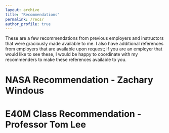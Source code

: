 ```yaml
---
layout: archive
title: "Recommendations"
permalink: /recs/
author_profile: true
---
```


These are a few recommendations from previous employers and instructors that were graciously made available to me. I also have additional references from employers that are available upon request; if you are an employer that would like to see these, I would be happy to coordinate with my recommenders to make these references available to you.

NASA Recommendation - Zachary Windous
======



E40M Class Recommendation - Professor Tom Lee
======

